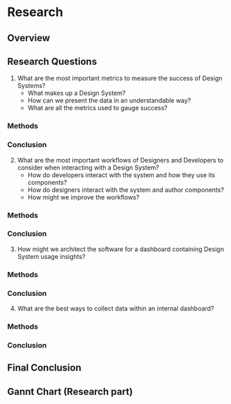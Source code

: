 # Research

## Overview
<!-- TODO Diagram to map research questions and methods -->

## Research Questions

1. What are the most important metrics to measure the success of Design Systems?
   - What makes up a Design System?
   - How can we present the data in an understandable way?
   - What are all the metrics used to gauge success?

### Methods


### Conclusion

2. What are the most important workflows of Designers and Developers to consider when interacting with a Design System?
   - How do developers interact with the system and how they use its components?
   - How do designers interact with the system and author components?
   - How might we improve the workflows?



### Methods

### Conclusion

3. How might we architect the software for a dashboard containing Design System usage insights?

### Methods

### Conclusion

4. What are the best ways to collect data within an internal dashboard?

### Methods

### Conclusion

## Final Conclusion


## Gannt Chart (Research part)